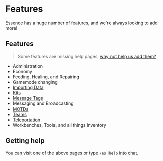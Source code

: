 # Features

Essence has a huge number of features, and we're always looking to add more!

## Features
> Some features are missing help pages, [why not help us add them?](LewMC-Wiki.md)

- Administration
- Economy
- Feeding, Healing, and Repairing
- Gamemode changing
- [Importing Data](ES-Importing-Data.md)
- [Kits](ES-Kits.md)
- [Message Tags](ES-Message-Tags.md)
- Messaging and Broadcasting
- [MOTDs](ES-MOTD.md)
- [Teams](ES-Teams.md)
- [Teleportation](ES-Teleportation.md)
- Workbenches, Tools, and all things Inventory

## Getting help
You can visit one of the above pages or type `/es help` into chat.